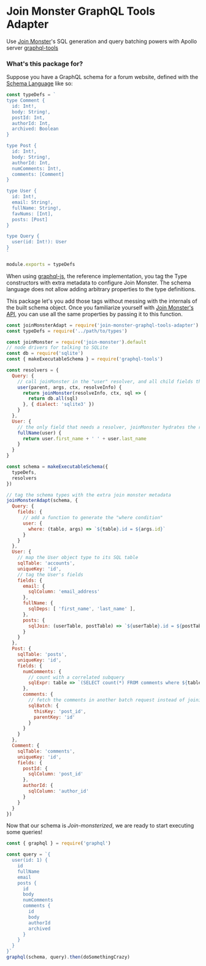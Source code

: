 # Join Monster GraphQL Tools Adapter

Use [Join Monster](https://github.com/stems/join-monster)'s SQL generation and query batching powers with Apollo server [graphql-tools](https://github.com/apollographql/graphql-tools)

### What's this package for?

Suppose you have a GraphQL schema for a forum website, defined with the [Schema Language](http://graphql.org/learn/schema/#type-language) like so:

```js
const typeDefs = `
type Comment {
  id: Int!,
  body: String!,
  postId: Int,
  authorId: Int,
  archived: Boolean
}

type Post {
  id: Int!,
  body: String!,
  authorId: Int,
  numComments: Int!,
  comments: [Comment]
}

type User {
  id: Int!,
  email: String!,
  fullName: String!,
  favNums: [Int],
  posts: [Post]
}

type Query {
  user(id: Int!): User
}
`

module.exports = typeDefs
```

When using [graphql-js](https://github.com/graphql/graphql-js), the reference implementation, you tag the Type constructors with extra metadata to configure Join Monster.
The schema language does not allow adding arbitrary properties to the type definitions.

This package let's you add those tags without messing with the internals of the built schema object.
Once you familiarize yourself with [Join Monster's API](http://join-monster.readthedocs.io), you can use all the same properties by passing it to this function.


```js
const joinMonsterAdapt = require('join-monster-graphql-tools-adapter')
const typeDefs = require('../path/to/types')

const joinMonster = require('join-monster').default
// node drivers for talking to SQLite
const db = require('sqlite')
const { makeExecutableSchema } = require('graphql-tools')

const resolvers = {
  Query: {
    // call joinMonster in the "user" resolver, and all child fields that are tagged with "sqlTable" are handled!
    user(parent, args, ctx, resolveInfo) {
      return joinMonster(resolveInfo, ctx, sql => {
        return db.all(sql)
      }, { dialect: 'sqlite3' })
    }
  },
  User: {
    // the only field that needs a resolver, joinMonster hydrates the rest!
    fullName(user) {
      return user.first_name + ' ' + user.last_name
    }
  }
}

const schema = makeExecutableSchema({
  typeDefs,
  resolvers
})

// tag the schema types with the extra join monster metadata
joinMonsterAdapt(schema, {
  Query: {
    fields: {
      // add a function to generate the "where condition"
      user: {
        where: (table, args) => `${table}.id = ${args.id}`
      }
    }
  },
  User: {
    // map the User object type to its SQL table
    sqlTable: 'accounts',
    uniqueKey: 'id',
    // tag the User's fields
    fields: {
      email: {
        sqlColumn: 'email_address'
      },
      fullName: {
        sqlDeps: [ 'first_name', 'last_name' ],
      },
      posts: {
        sqlJoin: (userTable, postTable) => `${userTable}.id = ${postTable}.author_id`,
      }
    }
  },
  Post: {
    sqlTable: 'posts',
    uniqueKey: 'id',
    fields: {
      numComments: {
        // count with a correlated subquery
        sqlExpr: table => `(SELECT count(*) FROM comments where ${table}.id = comments.post_id)`
      },
      comments: {
        // fetch the comments in another batch request instead of joining
        sqlBatch: {
          thisKey: 'post_id',
          parentKey: 'id'
        }
      }
    }
  },
  Comment: {
    sqlTable: 'comments',
    uniqueKey: 'id',
    fields: {
      postId: {
        sqlColumn: 'post_id'
      },
      authorId: {
        sqlColumn: 'author_id'
      }
    }
  }
})
```

Now that our schema is *Join-monsterized*, we are ready to start executing some queries!

```js
const { graphql } = require('graphql')

const query = `{
  user(id: 1) {
    id
    fullName
    email
    posts {
      id
      body
      numComments
      comments {
        id
        body
        authorId
        archived
      }
    }
  }
}`
graphql(schema, query).then(doSomethingCrazy)
```
